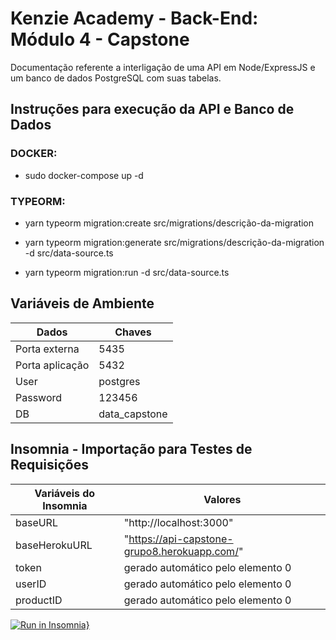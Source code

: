 # Kenzie Academy - Back-End: Módulo 4 - Capstone

Documentação referente a interligação de uma API em Node/ExpressJS e um banco de dados PostgreSQL com suas tabelas.

## Instruções para execução da API e Banco de Dados

### **DOCKER:**

- sudo docker-compose up -d

### **TYPEORM:**

- yarn typeorm migration:create src/migrations/descrição-da-migration

- yarn typeorm migration:generate src/migrations/descrição-da-migration -d src/data-source.ts

- yarn typeorm migration:run -d src/data-source.ts

## Variáveis de Ambiente

Dados           | Chaves
----------------|-----------
Porta externa   | 5435
Porta aplicação | 5432
User            | postgres
Password        | 123456
DB              | data_capstone

## Insomnia - Importação para Testes de Requisições

Variáveis do Insomnia  |   Valores
-----------------------|----------
baseURL                | "http://localhost:3000"
baseHerokuURL          | "https://api-capstone-grupo8.herokuapp.com/"
token                  | gerado automático pelo elemento 0
userID                 | gerado automático pelo elemento 0
productID              | gerado automático pelo elemento 0

[![Run in Insomnia}](https://insomnia.rest/images/run.svg)](https://insomnia.rest/run/?label=CRUD%20Collection%20-%20Capstone%20NodeJS&uri=https%3A%2F%2Fraw.githubusercontent.com%2Fjeanknieling%2Fcapstone-nodejs-m4%2Ffeature%2Fcrud-productcategory%2FInsomnia.json)
